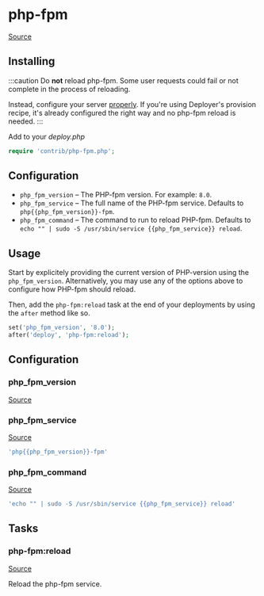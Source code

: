 <!-- DO NOT EDIT THIS FILE! -->
<!-- Instead edit contrib/php-fpm.php -->
<!-- Then run bin/docgen -->

# php-fpm

[Source](/contrib/php-fpm.php)



## Installing

:::caution
Do **not** reload php-fpm. Some user requests could fail or not complete in the
process of reloading.

Instead, configure your server [properly](https://ï.at/avoid-php-fpm-reloading). If you're using Deployer's provision
recipe, it's already configured the right way and no php-fpm reload is needed.
:::

Add to your _deploy.php_

```php
require 'contrib/php-fpm.php';
```

## Configuration

- `php_fpm_version` – The PHP-fpm version. For example: `8.0`.
- `php_fpm_service` – The full name of the PHP-fpm service. Defaults to `php{{php_fpm_version}}-fpm`.
- `php_fpm_command` – The command to run to reload PHP-fpm. Defaults to `echo "" | sudo -S /usr/sbin/service {{php_fpm_service}} reload`.

## Usage

Start by explicitely providing the current version of PHP-version using the `php_fpm_version`.
Alternatively, you may use any of the options above to configure how PHP-fpm should reload.

Then, add the `php-fpm:reload` task at the end of your deployments by using the `after` method like so.

```php
set('php_fpm_version', '8.0');
after('deploy', 'php-fpm:reload');
```



## Configuration
### php_fpm_version
[Source](https://github.com/deployphp/deployer/blob/master/contrib/php-fpm.php#L40)





### php_fpm_service
[Source](https://github.com/deployphp/deployer/blob/master/contrib/php-fpm.php#L49)



```php title="Default value"
'php{{php_fpm_version}}-fpm'
```


### php_fpm_command
[Source](https://github.com/deployphp/deployer/blob/master/contrib/php-fpm.php#L50)



```php title="Default value"
'echo "" | sudo -S /usr/sbin/service {{php_fpm_service}} reload'
```



## Tasks

### php-fpm:reload
[Source](https://github.com/deployphp/deployer/blob/master/contrib/php-fpm.php#L53)

Reload the php-fpm service.




